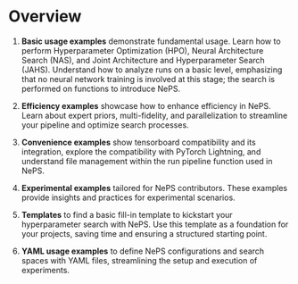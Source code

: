 # Overview

1. **Basic usage examples** demonstrate fundamental usage.
Learn how to perform Hyperparameter Optimization (HPO), Neural Architecture Search (NAS), and Joint Architecture and Hyperparameter Search (JAHS).
Understand how to analyze runs on a basic level, emphasizing that no neural network training is involved at this stage; the search is performed on functions to introduce NePS.

2. **Efficiency examples** showcase how to enhance efficiency in NePS.
Learn about expert priors, multi-fidelity, and parallelization to streamline your pipeline and optimize search processes.

3. **Convenience examples** show tensorboard compatibility and its integration, explore the compatibility with PyTorch Lightning, and understand file management within the run pipeline function used in NePS.

4. **Experimental examples** tailored for NePS contributors.
These examples provide insights and practices for experimental scenarios.

5. **Templates** to find a basic fill-in template to kickstart your hyperparameter search with NePS.
Use this template as a foundation for your projects, saving time and ensuring a structured starting point.

6. **YAML usage examples** to define NePS configurations and search spaces with YAML files, streamlining the setup and execution of experiments.
